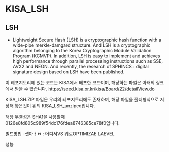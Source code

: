 # KISA_LSH

## LSH
* Lightweight Secure Hash (LSH) is a cryptographic hash function with a wide-pipe merkle-damgard structure. And LSH is a cryptographic algorithm belonging to the Korea Cryptographic Module Validation Program (KCMVP).  In addition, LSH is easy to implement and achieves high performance through parallel processing instructions such as SSE, AVX2 and NEON. And recently, the research of SPHINCS+ digital signature design based on LSH have been published.


이 레포지토리에 있는 코드는 KISA에서 배포한 코드이며, 해당하는 파일은 아래의 링크에서 받을 수 있습니다.
https://seed.kisa.or.kr/kisa/Board/22/detailView.do

KISA_LSH.ZIP 파일은 우리의 레포지토리에도 존재하며, 해당 파일을 폴더형식으로 저장해 놓은것이 위의 KISA_LSH_unziped입니다.

해당 무결성은 SHA1을 사용할때 0126e8fd805c989f54dc176fdea8746385ce78f0입니다.

빌드방법
-셋아ㅓㅂ : 어디서VS 뭐로OPTIMIZAE LAEVEL

성능



